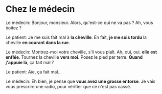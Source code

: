 # Chez le médecin

Le médecin: Bonjour, monsieur. Alors, qu'est-ce qui ne va pas ? Ah, vous boitez ?

Le patient: Je me suis fait mal à **la cheville**. En fait, **je me suis tordu** la cheville **en courant dans la rue**.

Le médecin: Montrez-moi votre cheville, s'il vous plaît. Ah, oui, oui. **elle est enflée**. Tournez la cheville **vers moi**. Posez le pied par terre. **Quand j'appuie là**, ça fait mal ?

Le patient: Aïe, ça fait mal...

Le médecin: Eh bien, je pense que **vous avez une grosse entorse**. Je vais vous prescrire une radio, pour vérifier que ce n'est pas cassé.
